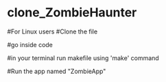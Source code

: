 # clone_ZombieHaunter
#For Linux users 
#Clone the file 

#go inside code

#in your terminal run makefile using 'make' command  

#Run the app named "ZombieApp"
